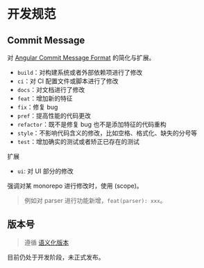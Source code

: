 # 开发规范

## Commit Message

对 [Angular Commit Message Format](https://github.com/angular/angular/blob/master/CONTRIBUTING.md#-commit-message-format) 的简化与扩展。

- `build`：对构建系统或者外部依赖项进行了修改
- `ci`：对 CI 配置文件或脚本进行了修改
- `docs`：对文档进行了修改
- `feat`：增加新的特征
- `fix`：修复 bug
- `pref`：提高性能的代码更改
- `refactor`：既不是修复 bug 也不是添加特征的代码重构
- `style`：不影响代码含义的修改，比如空格、格式化、缺失的分号等
- `test`：增加确实的测试或者矫正已存在的测试

扩展

- `ui`: 对 UI 部分的修改

强调对某 monorepo 进行修改时，使用 (scope)。

> 例如对 parser 进行功能新增，`feat(parser): xxx`。

## 版本号

> 遵循 [语义化版本](https://semver.org/lang/zh-CN/)

目前仍处于开发阶段，未正式发布。

